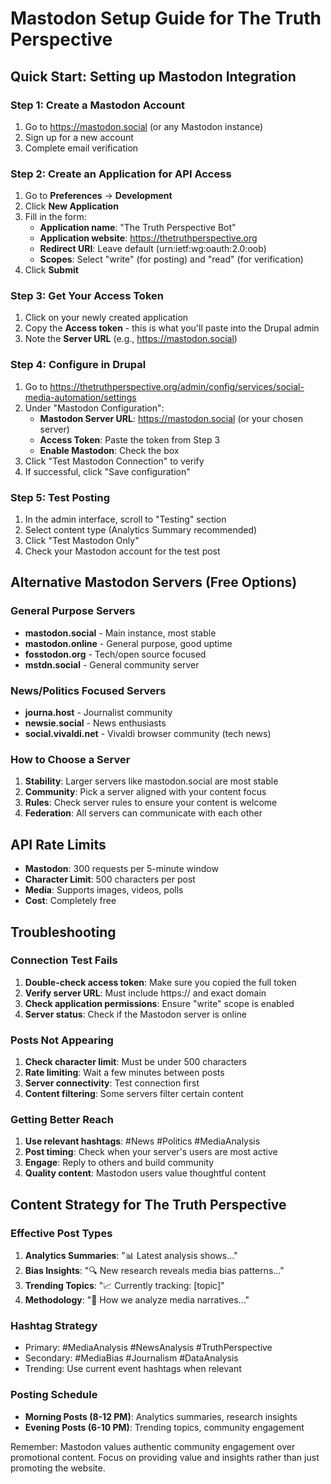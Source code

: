 # Mastodon Setup Guide for The Truth Perspective

## Quick Start: Setting up Mastodon Integration

### Step 1: Create a Mastodon Account
1. Go to https://mastodon.social (or any Mastodon instance)
2. Sign up for a new account
3. Complete email verification

### Step 2: Create an Application for API Access
1. Go to **Preferences** → **Development** 
2. Click **New Application**
3. Fill in the form:
   - **Application name**: "The Truth Perspective Bot"
   - **Application website**: https://thetruthperspective.org
   - **Redirect URI**: Leave default (urn:ietf:wg:oauth:2.0:oob)
   - **Scopes**: Select "write" (for posting) and "read" (for verification)
4. Click **Submit**

### Step 3: Get Your Access Token
1. Click on your newly created application
2. Copy the **Access token** - this is what you'll paste into the Drupal admin
3. Note the **Server URL** (e.g., https://mastodon.social)

### Step 4: Configure in Drupal
1. Go to https://thetruthperspective.org/admin/config/services/social-media-automation/settings
2. Under "Mastodon Configuration":
   - **Mastodon Server URL**: https://mastodon.social (or your chosen server)
   - **Access Token**: Paste the token from Step 3
   - **Enable Mastodon**: Check the box
3. Click "Test Mastodon Connection" to verify
4. If successful, click "Save configuration"

### Step 5: Test Posting
1. In the admin interface, scroll to "Testing" section
2. Select content type (Analytics Summary recommended)
3. Click "Test Mastodon Only"
4. Check your Mastodon account for the test post

## Alternative Mastodon Servers (Free Options)

### General Purpose Servers
- **mastodon.social** - Main instance, most stable
- **mastodon.online** - General purpose, good uptime
- **fosstodon.org** - Tech/open source focused
- **mstdn.social** - General community server

### News/Politics Focused Servers
- **journa.host** - Journalist community
- **newsie.social** - News enthusiasts
- **social.vivaldi.net** - Vivaldi browser community (tech news)

### How to Choose a Server
1. **Stability**: Larger servers like mastodon.social are most stable
2. **Community**: Pick a server aligned with your content focus
3. **Rules**: Check server rules to ensure your content is welcome
4. **Federation**: All servers can communicate with each other

## API Rate Limits
- **Mastodon**: 300 requests per 5-minute window
- **Character Limit**: 500 characters per post
- **Media**: Supports images, videos, polls
- **Cost**: Completely free

## Troubleshooting

### Connection Test Fails
1. **Double-check access token**: Make sure you copied the full token
2. **Verify server URL**: Must include https:// and exact domain
3. **Check application permissions**: Ensure "write" scope is enabled
4. **Server status**: Check if the Mastodon server is online

### Posts Not Appearing
1. **Check character limit**: Must be under 500 characters
2. **Rate limiting**: Wait a few minutes between posts
3. **Server connectivity**: Test connection first
4. **Content filtering**: Some servers filter certain content

### Getting Better Reach
1. **Use relevant hashtags**: #News #Politics #MediaAnalysis
2. **Post timing**: Check when your server's users are most active
3. **Engage**: Reply to others and build community
4. **Quality content**: Mastodon users value thoughtful content

## Content Strategy for The Truth Perspective

### Effective Post Types
1. **Analytics Summaries**: "📊 Latest analysis shows..."
2. **Bias Insights**: "🔍 New research reveals media bias patterns..."
3. **Trending Topics**: "📈 Currently tracking: [topic]"
4. **Methodology**: "🔬 How we analyze media narratives..."

### Hashtag Strategy
- Primary: #MediaAnalysis #NewsAnalysis #TruthPerspective
- Secondary: #MediaBias #Journalism #DataAnalysis
- Trending: Use current event hashtags when relevant

### Posting Schedule
- **Morning Posts (8-12 PM)**: Analytics summaries, research insights
- **Evening Posts (6-10 PM)**: Trending topics, community engagement

Remember: Mastodon values authentic community engagement over promotional content. Focus on providing value and insights rather than just promoting the website.
